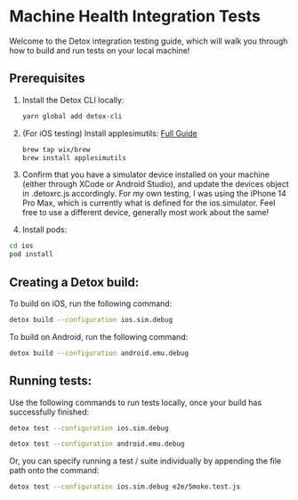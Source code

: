# Machine Health Integration Tests

Welcome to the Detox integration testing guide, which will walk you through how to build and run tests on your local machine!

## Prerequisites

1. Install the Detox CLI locally:

   ```bash
   yarn global add detox-cli
   ```

2. (For iOS testing) Install applesimutils: [Full Guide](https://wix.github.io/Detox/docs/introduction/environment-setup)

   ```bash
   brew tap wix/brew
   brew install applesimutils
   ```

3. Confirm that you have a simulator device installed on your machine (either through XCode or Android Studio), and update the devices object in .detoxrc.js accordingly. For my own testing, I was using the iPhone 14 Pro Max, which is currently what is defined for the ios.simulator. Feel free to use a different device, generally most work about the same!

4. Install pods:

  ```bash
  cd ios
  pod install
  ```

## Creating a Detox build:

To build on iOS, run the following command:

  ```bash
  detox build --configuration ios.sim.debug
  ```

To build on Android, run the following command:

  ```bash
  detox build --configuration android.emu.debug
  ```

## Running tests:

Use the following commands to run tests locally, once your build has successfully finished:

  ```bash
  detox test --configuration ios.sim.debug
  ```

  ```bash
  detox test --configuration android.emu.debug
  ```

Or, you can specify running a test / suite individually by appending the file path onto the command:

  ```bash
  detox test --configuration ios.sim.debug e2e/Smoke.test.js
  ```